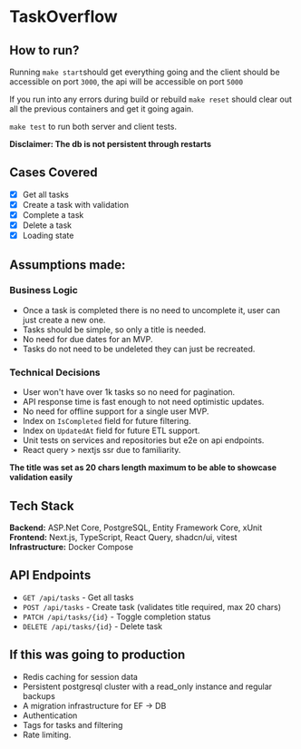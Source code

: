 # TaskOverflow

## How to run?

Running `make start`should get everything going and the client should be accessible on port `3000`, the api will be accessible on port `5000`

If you run into any errors during build or rebuild `make reset` should clear out all the previous containers and get it going again.

`make test` to run both server and client tests.

**Disclaimer: The db is not persistent through restarts**

## Cases Covered

- [x] Get all tasks
- [x] Create a task with validation
- [x] Complete a task
- [x] Delete a task
- [x] Loading state

## Assumptions made:

### Business Logic
- Once a task is completed there is no need to uncomplete it, user can just create a new one.
- Tasks should be simple, so only a title is needed.
- No need for due dates for an MVP.
- Tasks do not need to be undeleted they can just be recreated.

### Technical Decisions
- User won't have over 1k tasks so no need for pagination.
- API response time is fast enough to not need optimistic updates.
- No need for offline support for a single user MVP.
- Index on `IsCompleted` field for future filtering.
- Index on `UpdatedAt` field for future ETL support.
- Unit tests on services and repositories but e2e on api endpoints.
- React query > nextjs ssr due to familiarity.


**The title was set as 20 chars length maximum to be able to showcase validation easily**

## Tech Stack
**Backend:** ASP.Net Core, PostgreSQL, Entity Framework Core, xUnit  
**Frontend:** Next.js, TypeScript, React Query, shadcn/ui, vitest  
**Infrastructure:** Docker Compose

## API Endpoints
- `GET /api/tasks` - Get all tasks
- `POST /api/tasks` - Create task (validates title required, max 20 chars)
- `PATCH /api/tasks/{id}` - Toggle completion status
- `DELETE /api/tasks/{id}` - Delete task

## If this was going to production

- Redis caching for session data
- Persistent postgresql cluster with a read_only instance and regular backups
- A migration infrastructure for EF -> DB
- Authentication
- Tags for tasks and filtering
- Rate limiting.